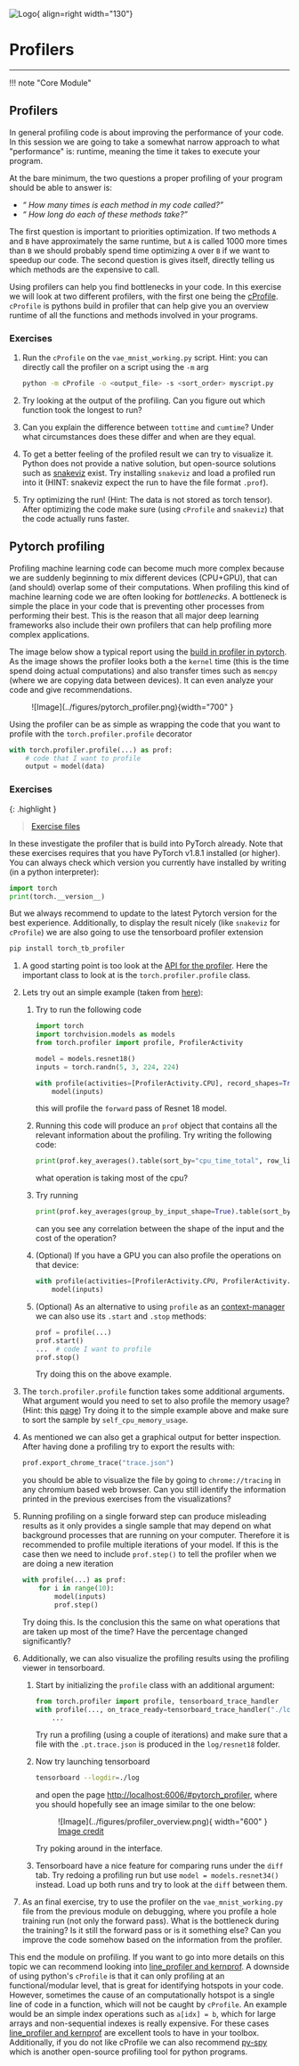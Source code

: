 ![Logo](../figures/icons/profiler.png){ align=right width="130"}

# Profilers

---

!!! note "Core Module"

## Profilers

In general profiling code is about improving the performance of your code. In this session we are going to take a
somewhat narrow approach to what "performance" is: runtime, meaning the time it takes to execute your program.

At the bare minimum, the two questions a proper profiling of your program should be able to answer is:

* *“ How many times is each method in my code called?”*
* *“ How long do each of these methods take?”*

The first question is important to priorities optimization. If two methods `A` and `B` have approximately the same
runtime, but `A` is called 1000 more times than `B` we should probably spend time optimizing `A` over `B` if we want
to speedup our code. The second question is gives itself, directly telling us which methods are the expensive to call.

Using profilers can help you find bottlenecks in your code. In this exercise we will look at two different
profilers, with the first one being the [cProfile](https://docs.python.org/3/library/profile.html). `cProfile` is
pythons build in profiler that can help give you an overview runtime of all the functions and methods involved in your
programs.

### Exercises

1. Run the `cProfile` on the `vae_mnist_working.py` script. Hint: you can directly call the profiler on a
    script using the `-m` arg

    ```bash
    python -m cProfile -o <output_file> -s <sort_order> myscript.py
    ```

2. Try looking at the output of the profiling. Can you figure out which function took the longest to run?

3. Can you explain the difference between `tottime` and `cumtime`? Under what circumstances does these differ and
    when are they equal.

4. To get a better feeling of the profiled result we can try to visualize it. Python does not
    provide a native solution, but open-source solutions such as [snakeviz](https://jiffyclub.github.io/snakeviz/)
    exist. Try installing `snakeviz` and load a profiled run into it (HINT: snakeviz expect the run to have the file
    format `.prof`).

5. Try optimizing the run! (Hint: The data is not stored as torch tensor). After optimizing the code make sure
    (using `cProfile` and `snakeviz`) that the code actually runs faster.

## Pytorch profiling

Profiling machine learning code can become much more complex because we are suddenly beginning to mix different
devices (CPU+GPU), that can (and should) overlap some of their computations. When profiling this kind of machine
learning code we are often looking for *bottlenecks*. A bottleneck is simple the place in your code that is
preventing other processes from performing their best. This is the reason that all major deep learning
frameworks also include their own profilers that can help profiling more complex applications.

The image below show a typical report using the
[build in profiler in pytorch](https://www.google.com/search?client=firefox-b-d&q=pytorch+profiling).
As the image shows the profiler looks both a the `kernel` time (this is the time spend doing actual computations)
and also transfer times such as `memcpy` (where we are copying data between devices).
It can even analyze your code and give recommendations.

<figure markdown>
    ![Image](../figures/pytorch_profiler.png){width="700" }
</figure>

Using the profiler can be as simple as wrapping the code that you want to profile with the `torch.profiler.profile`
decorator

```python
with torch.profiler.profile(...) as prof:
    # code that I want to profile
    output = model(data)
```

### Exercises

{: .highlight }
> [Exercise files](https://github.com/SkafteNicki/dtu_mlops/tree/main/s4_debugging_and_logging/exercise_files)

In these investigate the profiler that is build into PyTorch already. Note that these exercises requires that you
have PyTorch v1.8.1 installed (or higher). You can always check which version you currently have installed by writing
(in a python interpreter):

```python
import torch
print(torch.__version__)
```

But we always recommend to update to the latest Pytorch version for the best experience. Additionally, to display the
result nicely (like `snakeviz` for `cProfile`) we are also going to use the tensorboard profiler extension

```bash
pip install torch_tb_profiler
```

1. A good starting point is too look at the [API for the profiler](https://pytorch.org/docs/stable/profiler.html). Here
    the important class to look at is the `torch.profiler.profile` class.

2. Lets try out an simple example (taken from
    [here](https://pytorch.org/tutorials/recipes/recipes/profiler_recipe.html)):

    1. Try to run the following code

        ```python
        import torch
        import torchvision.models as models
        from torch.profiler import profile, ProfilerActivity

        model = models.resnet18()
        inputs = torch.randn(5, 3, 224, 224)

        with profile(activities=[ProfilerActivity.CPU], record_shapes=True) as prof:
            model(inputs)
        ```

        this will profile the `forward` pass of Resnet 18 model.

    2. Running this code will produce an `prof` object that contains all the relevant information about the profiling.
        Try writing the following code:

        ```python
        print(prof.key_averages().table(sort_by="cpu_time_total", row_limit=10))
        ```

        what operation is taking most of the cpu?

    3. Try running

        ```python
        print(prof.key_averages(group_by_input_shape=True).table(sort_by="cpu_time_total", row_limit=30))
        ```

        can you see any correlation between the shape of the input and the cost of the operation?

    4. (Optional) If you have a GPU you can also profile the operations on that device:

        ```python
        with profile(activities=[ProfilerActivity.CPU, ProfilerActivity.CUDA], record_shapes=True) as prof:
            model(inputs)
        ```

    5. (Optional) As an alternative to using `profile` as an
        [context-manager](https://book.pythontips.com/en/latest/context_managers.html) we can also use its `.start` and
        `.stop` methods:

        ```python
        prof = profile(...)
        prof.start()
        ...  # code I want to profile
        prof.stop()
        ```

        Try doing this on the above example.

3. The `torch.profiler.profile` function takes some additional arguments. What argument would you need to
    set to also profile the memory usage? (Hint: this [page](https://pytorch.org/docs/stable/profiler.html))
    Try doing it to the simple example above and make sure to sort the sample by `self_cpu_memory_usage`.

4. As mentioned we can also get a graphical output for better inspection. After having done a profiling
    try to export the results with:

    ```python
    prof.export_chrome_trace("trace.json")
    ```

    you should be able to visualize the file by going to `chrome://tracing` in any chromium based web browser.
    Can you still identify the information printed in the previous exercises from the visualizations?

5. Running profiling on a single forward step can produce misleading results as it only provides a single sample that
    may depend on what background processes that are running on your computer. Therefore it is recommended to profile
    multiple iterations of your model. If this is the case then we need to include `prof.step()` to tell the profiler
    when we are doing a new iteration

    ```python
    with profile(...) as prof:
        for i in range(10):
            model(inputs)
            prof.step()
    ```

    Try doing this. Is the conclusion this the same on what operations that are taken up most of the time? Have the
    percentage changed significantly?

6. Additionally, we can also visualize the profiling results using the profiling viewer in tensorboard.

    1. Start by initializing the `profile` class with an additional argument:

        ```python
        from torch.profiler import profile, tensorboard_trace_handler
        with profile(..., on_trace_ready=tensorboard_trace_handler("./log/resnet18")) as prof:
            ...
        ```

        Try run a profiling (using a couple of iterations) and make sure that a file with the `.pt.trace.json` is
        produced in the `log/resnet18` folder.

    2. Now try launching tensorboard

        ```bash
        tensorboard --logdir=./log
        ```

        and open the page <http://localhost:6006/#pytorch_profiler>, where you should hopefully see an image similar
        to the one below:

        <figure markdown>
        ![Image](../figures/profiler_overview.png){ width="600" }
        <figcaption> <a href="https://pytorch.org/tutorials/intermediate/tensorboard_profiler_tutorial.html"> Image credit </a> </figcaption>
        </figure>

        Try poking around in the interface.

    3. Tensorboard have a nice feature for comparing runs under the `diff` tab. Try redoing a profiling run but use
        `model = models.resnet34()` instead. Load up both runs and try to look at the `diff` between them.

7. As an final exercise, try to use the profiler on the `vae_mnist_working.py` file from the previous module on
    debugging, where you profile a hole training run (not only the forward pass). What is the bottleneck during the
    training? Is it still the forward pass or is it something else? Can you improve the code somehow based on the
    information from the profiler.

This end the module on profiling. If you want to go into more details on this topic we can recommend looking into
[line_profiler and kernprof](https://github.com/pyutils/line_profiler). A downside of using python's `cProfile` is that
it can only profiling at an functional/modular level, that is great for identifying hotspots in your code. However,
sometimes the cause of an computationally hotspot is a single line of code in a function, which will not be caught by
`cProfile`. An example would be an simple index operations such as `a[idx] = b`, which for large arrays and
non-sequential indexes is really expensive. For these cases
[line_profiler and kernprof](https://github.com/pyutils/line_profiler) are excellent tools to have in your toolbox.
Additionally, if you do not like cProfile we can also recommend [py-spy](https://github.com/benfred/py-spy) which is
another open-source profiling tool for python programs.
